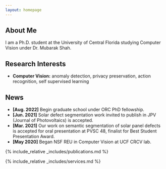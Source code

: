 ```yaml
---
layout: homepage
---
```


## About Me

I am a Ph.D. student at the University of Central Florida studying Computer Vision under Dr. Mubarak Shah.

## Research Interests

- **Computer Vision:** anomaly detection, privacy preservation, action recognition, self supervised learning

## News

- **[Aug. 2022]** Begin graduate school under ORC PhD fellowship.
- **[Jun. 2021]** Solar defect segmentation work invited to publish in JPV (Journal of Photovoltaics) is accepted.
- **[Mar. 2021]** Our work on semantic segmentation of solar panel defects is accepted for oral presentation at PVSC 48, finalist for Best Student Presentation Award.
- **[May 2020]** Began NSF REU in Computer Vision at UCF CRCV lab.

{% include_relative _includes/publications.md %}

{% include_relative _includes/services.md %}
